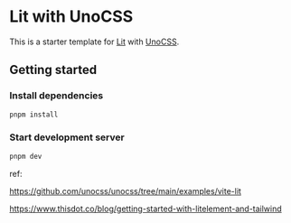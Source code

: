 # Lit with UnoCSS

This is a starter template for [Lit](https://lit.dev/) with [UnoCSS](https://unocss.dev/).

## Getting started

### Install dependencies

```bash
pnpm install
```

### Start development server

```bash
pnpm dev
```

ref:

https://github.com/unocss/unocss/tree/main/examples/vite-lit

https://www.thisdot.co/blog/getting-started-with-litelement-and-tailwind
